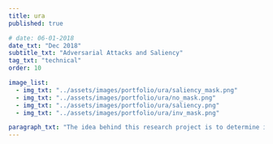 ```yaml
---
title: ura
published: true

# date: 06-01-2018
date_txt: "Dec 2018"
subtitle_txt: "Adversarial Attacks and Saliency"
tag_txt: "technical"
order: 10

image_list:
  - img_txt: "../assets/images/portfolio/ura/saliency_mask.png"
  - img_txt: "../assets/images/portfolio/ura/no_mask.png"
  - img_txt: "../assets/images/portfolio/ura/saliency.png"
  - img_txt: "../assets/images/portfolio/ura/inv_mask.png"

paragraph_txt: "The idea behind this research project is to determine if it is possible to maintain the adversity of attacks while decreasing their detectabilty through masking attacks with interperability maps. There are many methods of generating adversarial noise on images that can inhibit classifiers' ability to determine the identity of the image - however, the question of the methods' detectability still remains. Through masking noise with saliency maps, it is possible to still produce severe attacks while reducing visual detectability because less noise is applied, but that noise targets significant areas. </br></br> Below are a sample of a saliency map, adversarial noise, adversarial noise masked with a saliency map, and adversarial noised masked with the inverse of a saliency map."
---
```







